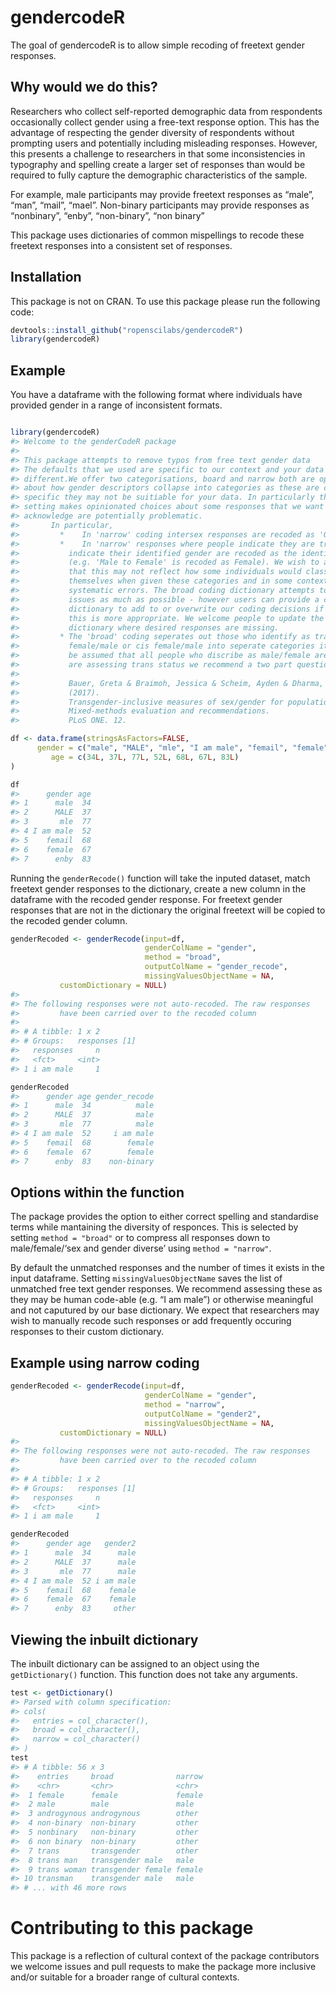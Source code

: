 
<!-- README.md is generated from README.Rmd. Please edit that file -->

# gendercodeR

The goal of gendercodeR is to allow simple recoding of freetext gender
responses.

## Why would we do this?

Researchers who collect self-reported demographic data from respondents
occasionally collect gender using a free-text response option. This has
the advantage of respecting the gender diversity of respondents without
prompting users and potentially including misleading responses. However,
this presents a challenge to researchers in that some inconsistencies in
typography and spelling create a larger set of responses than would be
required to fully capture the demographic characteristics of the sample.

For example, male participants may provide freetext responses as “male”,
“man”, “mail”, “mael”. Non-binary participants may provide responses as
“nonbinary”, “enby”, “non-binary”, “non binary”

This package uses dictionaries of common mispellings to recode these
freetext responses into a consistent set of responses.

## Installation

This package is not on CRAN. To use this package please run the
following code:

``` r
devtools::install_github("ropenscilabs/gendercodeR")
library(gendercodeR)
```

## Example

You have a dataframe with the following format where individuals have
provided gender in a range of inconsistent formats.

``` r

library(gendercodeR)
#> Welcome to the genderCodeR package
#> 
#> This package attempts to remove typos from free text gender data
#> The defaults that we used are specific to our context and your data may be
#> different.We offer two categorisations, board and narrow both are opinionated
#> about how gender descriptors collapse into categories as these are cultrally
#> specific they may not be suitiable for your data. In particularly the narrow
#> setting makes opinionated choices about some responses that we want to
#> acknowledge are potentially problematic.
#>       In particular,
#>         *    In 'narrow' coding intersex responses are recoded as 'Other'
#>         *    In 'narrow' responses where people indicate they are trans and
#>           indicate their identified gender are recoded as the identified gender
#>           (e.g. 'Male to Female' is recoded as Female). We wish to acknowledge
#>           that this may not reflect how some individuals would classify
#>           themselves when given these categories and in some contexts may make
#>           systematic errors. The broad coding dictionary attempts to avoid these
#>           issues as much as possible - however users can provide a custom
#>           dictionary to add to or overwrite our coding decisions if they feel
#>           this is more appropriate. We welcome people to update the inbuilt
#>           dictionary where desired responses are missing.
#>         * The 'broad' coding seperates out those who identify as trans
#>           female/male or cis female/male into seperate categories it should not
#>           be assumed that all people who discribe as male/female are cis, if you
#>           are assessing trans status we recommend a two part question see:
#> 
#>           Bauer, Greta & Braimoh, Jessica & Scheim, Ayden & Dharma, Christoffer.
#>           (2017).
#>           Transgender-inclusive measures of sex/gender for population surveys:
#>           Mixed-methods evaluation and recommendations.
#>           PLoS ONE. 12.

df <- data.frame(stringsAsFactors=FALSE,
      gender = c("male", "MALE", "mle", "I am male", "femail", "female", "enby"),
         age = c(34L, 37L, 77L, 52L, 68L, 67L, 83L)
)

df
#>      gender age
#> 1      male  34
#> 2      MALE  37
#> 3       mle  77
#> 4 I am male  52
#> 5    femail  68
#> 6    female  67
#> 7      enby  83
```

Running the `genderRecode()` function will take the inputed dataset,
match freetext gender responses to the dictionary, create a new column
in the dataframe with the recoded gender response. For freetext gender
responses that are not in the dictionary the original freetext will be
copied to the recoded gender column.

``` r
genderRecoded <- genderRecode(input=df,
                              genderColName = "gender", 
                              method = "broad",
                              outputColName = "gender_recode", 
                              missingValuesObjectName = NA,
           customDictionary = NULL)
#> 
#> The following responses were not auto-recoded. The raw responses
#>         have been carried over to the recoded column 
#>  
#> # A tibble: 1 x 2
#> # Groups:   responses [1]
#>   responses     n
#>   <fct>     <int>
#> 1 i am male     1

genderRecoded
#>      gender age gender_recode
#> 1      male  34          male
#> 2      MALE  37          male
#> 3       mle  77          male
#> 4 I am male  52     i am male
#> 5    femail  68        female
#> 6    female  67        female
#> 7      enby  83    non-binary
```

## Options within the function

The package provides the option to either correct spelling and
standardise terms while mantaining the diversity of responces. This is
selected by setting `method = "broad"` or to compress all responses down
to male/female/‘sex and gender diverse’ using `method = "narrow"`.

By default the unmatched responses and the number of times it exists in
the input dataframe. Setting `missingValuesObjectName` saves the list of
unmatched free text gender responses. We recommend assessing these as
they may be human code-able (e.g. “I am male”) or otherwise meaningful
and not caputured by our base dictionary. We expect that researchers may
wish to manually recode such responses or add frequently occuring
responses to their custom dictionary.

## Example using narrow coding

``` r
genderRecoded <- genderRecode(input=df,
                              genderColName = "gender", 
                              method = "narrow",
                              outputColName = "gender2", 
                              missingValuesObjectName = NA,
           customDictionary = NULL)
#> 
#> The following responses were not auto-recoded. The raw responses
#>         have been carried over to the recoded column 
#>  
#> # A tibble: 1 x 2
#> # Groups:   responses [1]
#>   responses     n
#>   <fct>     <int>
#> 1 i am male     1

genderRecoded
#>      gender age   gender2
#> 1      male  34      male
#> 2      MALE  37      male
#> 3       mle  77      male
#> 4 I am male  52 i am male
#> 5    femail  68    female
#> 6    female  67    female
#> 7      enby  83     other
```

## Viewing the inbuilt dictionary

The inbuilt dictionary can be assigned to an object using the
`getDictionary()` function. This function does not take any arguments.

``` r
test <- getDictionary()
#> Parsed with column specification:
#> cols(
#>   entries = col_character(),
#>   broad = col_character(),
#>   narrow = col_character()
#> )
test
#> # A tibble: 56 x 3
#>    entries     broad              narrow
#>    <chr>       <chr>              <chr> 
#>  1 female      female             female
#>  2 male        male               male  
#>  3 androgynous androgynous        other 
#>  4 non-binary  non-binary         other 
#>  5 nonbinary   non-binary         other 
#>  6 non binary  non-binary         other 
#>  7 trans       transgender        other 
#>  8 trans man   transgender male   male  
#>  9 trans woman transgender female female
#> 10 transman    transgender male   male  
#> # ... with 46 more rows
```

# Contributing to this package

This package is a reflection of cultural context of the package
contributors we welcome issues and pull requests to make the package
more inclusive and/or suitable for a broader range of cultural contexts.
